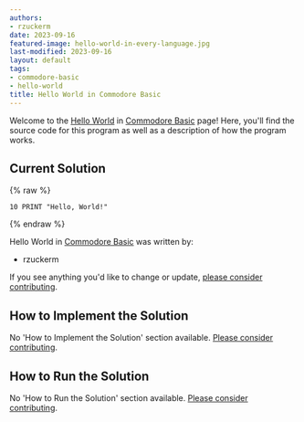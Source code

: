 ```yaml
---
authors:
- rzuckerm
date: 2023-09-16
featured-image: hello-world-in-every-language.jpg
last-modified: 2023-09-16
layout: default
tags:
- commodore-basic
- hello-world
title: Hello World in Commodore Basic
---
```


Welcome to the [Hello World](https://sampleprograms.io/projects/hello-world) in [Commodore Basic](https://sampleprograms.io/languages/commodore-basic) page! Here, you'll find the source code for this program as well as a description of how the program works.

## Current Solution

{% raw %}

```commodore_basic
10 PRINT "Hello, World!"

```

{% endraw %}

Hello World in [Commodore Basic](https://sampleprograms.io/languages/commodore-basic) was written by:

- rzuckerm

If you see anything you'd like to change or update, [please consider contributing](https://github.com/TheRenegadeCoder/sample-programs).

## How to Implement the Solution

No 'How to Implement the Solution' section available. [Please consider contributing](https://github.com/TheRenegadeCoder/sample-programs-website).

## How to Run the Solution

No 'How to Run the Solution' section available. [Please consider contributing](https://github.com/TheRenegadeCoder/sample-programs-website).
